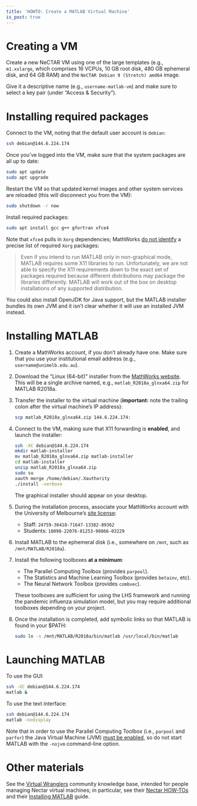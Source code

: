 ```yaml
---
title: 'HOWTO: Create a MATLAB Virtual Machine'
is_post: true
---
```



# Creating a VM

Create a new NeCTAR VM using one of the large templates (e.g., `m1.xxlarge`, which comprises 16 VCPUs, 10 GB root disk, 480 GB ephemeral disk, and 64 GB RAM) and the `NeCTAR Debian 9 (Stretch) amd64` image.

Give it a descriptive name (e.g., `username-matlab-vm`) and make sure to select a key pair (under &ldquo;Access & Security&rdquo;).

# Installing required packages

Connect to the VM, noting that the default user account is `debian`:

```sh
ssh debian@144.6.224.174
```

Once you&rsquo;ve logged into the VM, make sure that the system packages are all up to date:

```sh
sudo apt update
sudo apt upgrade
```

Restart the VM so that updated kernel images and other system services are reloaded (this will disconnect you from the VM):

```sh
sudo shutdown -r now
```

Install required packages:

```sh
sudo apt install gcc g++ gfortran xfce4
```

Note that `xfce4` pulls in `Xorg` dependencies; MathWorks [do not identify](https://au.mathworks.com/matlabcentral/answers/229857-why-do-i-see-preparing-installation-files-installing-finished-in-the-terminal-window-wh) a precise list of required `Xorg` packages:

> Even if you intend to run MATLAB only in non-graphical mode, MATLAB requires some X11 libraries to run. Unfortunately, we are not able to specify the X11 requirements down to the exact set of packages required because different distributions may package the libraries differently. MATLAB will work out of the box on desktop installations of any supported distribution.

You could also install OpenJDK for Java support, but the MATLAB installer bundles its own JVM and it isn&rsquo;t clear whether it will use an installed JVM instead.

# Installing MATLAB

1.  Create a MathWorks account, if you don&rsquo;t already have one. Make sure that you use your institutional email address (e.g., `username@unimelb.edu.au`).
2.  Download the &ldquo;Linux (64-bit)&rdquo; installer from the [MathWorks website](https://au.mathworks.com/downloads/web_downloads/). This will be a single archive named, e.g., `matlab_R2018a_glnxa64.zip` for MATLAB R2018a.
3.  Transfer the installer to the virtual machine (**important:** note the trailing colon after the virtual machine&rsquo;s IP address):
    ```sh
    scp matlab_R2018a_glnxa64.zip 144.6.224.174:
    ```
4.  Connect to the VM, making sure that X11 forwarding is **enabled**, and launch the installer:
    ```sh
    ssh -XC debian@144.6.224.174
    mkdir matlab-installer
    mv matlab_R2018a_glnxa64.zip matlab-installer
    cd matlab-installer
    unzip matlab_R2018a_glnxa64.zip
    sudo su
    xauth merge /home/debian/.Xauthority
    ./install -verbose
    ```
    The graphical installer should appear on your desktop.
5.  During the installation process, associate your MathWorks account with the University of Melbourne&rsquo;s [site license](https://github.com/resbaz/lessons/blob/master/matlab/unimelb_matlab_install.md):
    -   Staff: `24759-36418-71647-13382-89362`
    -   Students: `18098-22076-81253-90866-03229`
6.  Install MATLAB to the ephemeral disk (i.e., somewhere on `/mnt`, such as `/mnt/MATLAB/R2018a`).
7.  Install the following toolboxes **at a minimum**:
    -   The Parallel Computing Toolbox (provides `parpool`).
    -   The Statistics and Machine Learning Toolbox (provides `betainv`, etc).
    -   The Neural Network Toolbox (provides `combvec`).

    These toolboxes are sufficient for using the LHS framework and running the pandemic influenza simulation model, but you may require additional toolboxes depending on your project.
8.  Once the installation is completed, add symbolic links so that MATLAB is found in your $PATH:
    ```sh
    sudo ln -s /mnt/MATLAB/R2018a/bin/matlab /usr/local/bin/matlab
    ```

# Launching MATLAB

To use the GUI:

```sh
ssh -XC debian@144.6.224.174
matlab &
```

To use the text interface:

```sh
ssh debian@144.6.224.174
matlab -nodisplay
```

Note that in order to use the Parallel Computing Toolbox (i.e., `parpool` and `parfor`) the Java Virtual Machine (JVM) [must be enabled](https://au.mathworks.com/matlabcentral/answers/230285-parpool-r2014a-fails-on-linux), so do not start MATLAB with the `-nojvm` command-line option.

# Other materials

See the [Virtual Wranglers](https://espaces.edu.au/vwrangler) community knowledge base, intended for people managing Nectar virtual machines; in particular, see their [Nectar HOW-TOs](https://espaces.edu.au/vwrangler/nectar-topics/nectar-how-tos) and their [Installing MATLAB](https://espaces.edu.au/vwrangler/nectar-topics/nectar-how-tos/installing-matlab-on-a-nectar-instance) guide.
